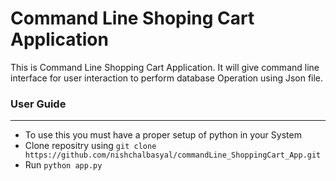 <h1> Command Line Shoping Cart Application</h1>
<p> This is Command Line Shopping Cart Application. It will give command line interface for user interaction to perform database Operation using Json file. </p>
<h3> User Guide</h3>
<hr>
<ul>
<li> To use this you must have a proper setup of python in your System</li>
  <li> Clone repositry using <code>git clone https://github.com/nishchalbasyal/commandLine_ShoppingCart_App.git</code></li>
  <li>Run <code>python app.py</code></li>
</ul>
